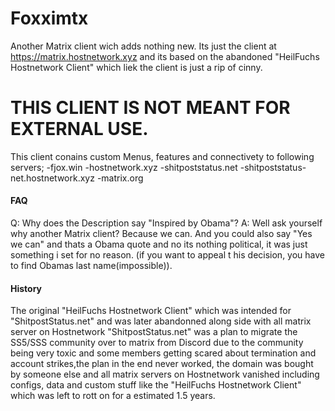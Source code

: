 # Foxximtx
Another Matrix client wich adds nothing new.
Its just the client at https://matrix.hostnetwork.xyz and its based on the abandoned "HeilFuchs Hostnetwork Client" which liek the client is just a rip of cinny.
# THIS CLIENT IS NOT MEANT FOR EXTERNAL USE.
This client conains custom Menus, features and connectivety to following servers;
-fjox.win
-hostnetwork.xyz
-shitpoststatus.net
-shitpoststatus-net.hostnetwork.xyz
-matrix.org
#### FAQ
Q: Why does the Description say "Inspired by Obama"?
A: Well ask yourself why another Matrix client? Because we can. And you could also say "Yes we can" and thats a Obama quote and no its nothing political, it was just something i set for no reason. (if you want to appeal t his decision, you have to find Obamas last name(impossible)).
#### History
The original "HeilFuchs Hostnetwork Client" which was intended for "ShitpostStatus.net" and was later abandonned along side with all matrix server on Hostnetwork
"ShitpostStatus.net" was a plan to migrate the SS5/SSS community over to matrix from Discord due to the community being very toxic and some members getting scared about termination and account strikes,the plan in the end never worked, the domain was bought by someone else and all matrix servers on Hostnetwork vanished including configs, data and custom stuff like the "HeilFuchs Hostnetwork Client" which was left to rott on for a estimated 1.5 years. 
